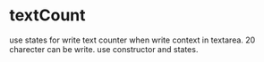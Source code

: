 # textCount
use states for write text counter when write context in textarea. 20 charecter can be write. use constructor and states.
